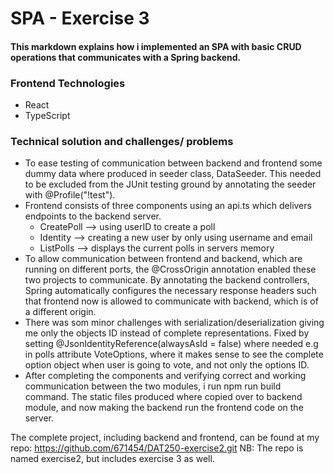# SPA - Exercise 3
#### This markdown explains how i implemented an SPA with basic CRUD operations that communicates with a Spring backend.

### Frontend Technologies
- React
- TypeScript


### Technical solution and challenges/ problems
- To ease testing of communication between backend and frontend some dummy data where produced in seeder class,
DataSeeder. This needed to be excluded from the JUnit testing ground by annotating the seeder with @Profile("!test").
- Frontend consists of three components using an api.ts which delivers endpoints to the backend server.
  - CreatePoll --> using userID to create a poll
  - Identity --> creating a new user by only using username and email
  - ListPolls --> displays the current polls in servers memory
- To allow communication between frontend and backend, which are running on different ports, the @CrossOrigin annotation
enabled these two projects to communicate. By annotating the backend controllers, Spring automatically configures the necessary 
response headers such that frontend now is allowed to communicate with backend, which is of a different origin.
- There was som minor challenges with serialization/deserialization giving me only the objects ID instead of
    complete representations. Fixed by setting @JsonIdentityReference(alwaysAsId = false) where needed
    e.g in polls attribute VoteOptions, where it makes sense to see the complete option object when user is going to vote, and not only the options ID.
- After completing the components and verifying correct and working communication between the two modules, i run npm run build command. 
The static files produced where copied over to backend module, and now making the backend run the frontend code on the server. 

The complete project, including backend and frontend, can be found at my repo: https://github.com/671454/DAT250-exercise2.git
NB: The repo is named exercise2, but includes exercise 3 as well. 


